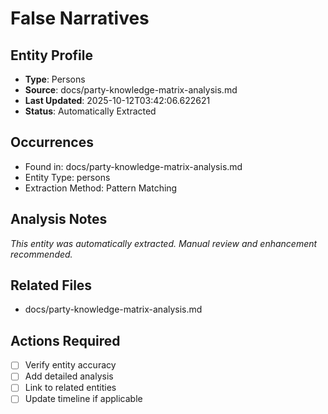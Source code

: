 # False Narratives

## Entity Profile
- **Type**: Persons
- **Source**: docs/party-knowledge-matrix-analysis.md
- **Last Updated**: 2025-10-12T03:42:06.622621
- **Status**: Automatically Extracted

## Occurrences
- Found in: docs/party-knowledge-matrix-analysis.md
- Entity Type: persons
- Extraction Method: Pattern Matching

## Analysis Notes
*This entity was automatically extracted. Manual review and enhancement recommended.*

## Related Files
- docs/party-knowledge-matrix-analysis.md

## Actions Required
- [ ] Verify entity accuracy
- [ ] Add detailed analysis
- [ ] Link to related entities
- [ ] Update timeline if applicable
